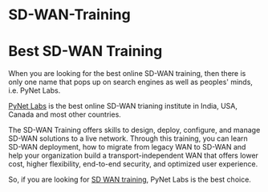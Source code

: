 # SD-WAN-Training
<H1>Best SD-WAN Training</h1>
<p>When you are looking for the best online SD-WAN training, then there is only one name that pops up on search engines as well as peoples' minds, i.e. PyNet Labs.</p>
<p><a href="https://www.pynetlabs.com/">PyNet Labs</a> is the best online SD-WAN trianing institute in India, USA, Canada and most other countries.</p><p>The SD-WAN Training offers skills to design, deploy, configure, and manage SD-WAN solutions to a live network. Through this training, you can learn SD-WAN deployment, how to migrate from legacy WAN to SD-WAN and help your organization build a transport-independent WAN that offers lower cost, higher flexibility, end-to-end security, and optimized user experience.</p><p>So, if you are looking for <a href="https://www.pynetlabs.com/cisco-sd-wan/">SD WAN training</a>, PyNet Labs is the best choice.</p>
